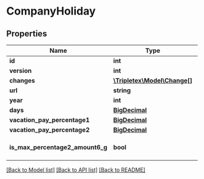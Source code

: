 # CompanyHoliday

## Properties
Name | Type | Description | Notes
------------ | ------------- | ------------- | -------------
**id** | **int** |  | [optional] 
**version** | **int** |  | [optional] 
**changes** | [**\Tripletex\Model\Change[]**](Change.md) |  | [optional] 
**url** | **string** |  | [optional] 
**year** | **int** |  | [optional] 
**days** | [**BigDecimal**](BigDecimal.md) |  | [optional] 
**vacation_pay_percentage1** | [**BigDecimal**](BigDecimal.md) |  | [optional] 
**vacation_pay_percentage2** | [**BigDecimal**](BigDecimal.md) |  | [optional] 
**is_max_percentage2_amount6_g** | **bool** |  | [optional] [default to false]

[[Back to Model list]](../README.md#documentation-for-models) [[Back to API list]](../README.md#documentation-for-api-endpoints) [[Back to README]](../README.md)

